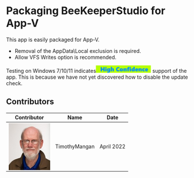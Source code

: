 # Packaging BeeKeeperStudio for App-V

This app is easily packaged for App-V.

* Removal of the AppData\Local exclusion is required.
* Allow VFS Writes option is recommended.


Testing on Windows 7/10/11 indicates[<img src="/media/CatHighConfidence.png" alt="High Confidence" />](/media/CatHighConfidence.png) support of the app.  This is because we have not yet discovered how to disable the update check.


## Contributors

| Contributor | Name | Date |
|----|----|----|
| [<img src="/media/Contributors/TimMangan.jpg" align="left" Height="128" />](/media/Contributors/TimMangan.jpg) | TimothyMangan | April 2022 |

